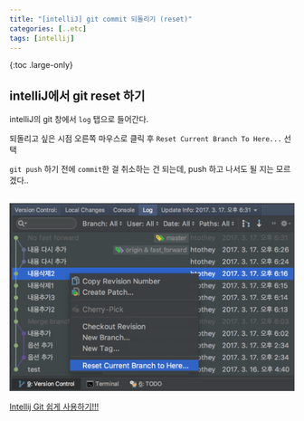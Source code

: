 ```yaml
---
title: "[intelliJ] git commit 되돌리기 (reset)"
categories: [..etc]
tags: [intellij]
---
```


{:toc .large-only}

## intelliJ에서 git reset 하기

intelliJ의 git 창에서 `log` 탭으로 들어간다.

되돌리고 싶은 시점 오른쪽 마우스로 클릭 후 `Reset Current Branch To Here...` 선택

`git push` 하기 전에 `commit`한 걸 취소하는 건 되는데, push 하고 나서도 될 지는 모르겠다..

<br/>

<img src="/assets/img/blog/intellij_git_reset.png">

<br/>

[Intellij Git 쉽게 사용하기!!!](https://ddoriya.tistory.com/entry/Intellij-Git-%EC%82%AC%EC%9A%A9%EB%B2%95)
